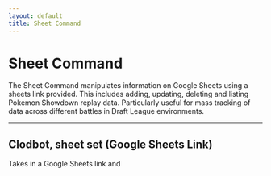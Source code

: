 ```yaml
---
layout: default
title: Sheet Command
---
```


# Sheet Command

The Sheet Command manipulates information on Google Sheets using a sheets link provided. This includes adding, updating, deleting and listing Pokemon Showdown replay data. Particularly useful for mass tracking of data across different battles in Draft League environments.

<hr class="line">

## Clodbot, sheet set (Google Sheets Link)

Takes in a Google Sheets link and 
